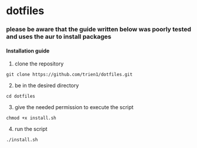 # dotfiles

### please be aware that the guide written below was poorly tested and uses the aur to install packages

#### Installation guide

1. clone the repository
```
git clone https://github.com/trien1/dotfiles.git
```
2. be in the desired directory
```
cd dotfiles
```
3. give the needed permission to execute the script
```
chmod +x install.sh
```
4. run the script
```
./install.sh
```
